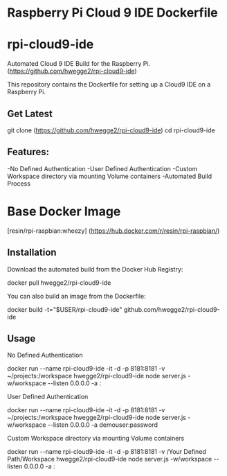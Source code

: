 Raspberry Pi Cloud 9 IDE Dockerfile
============
# rpi-cloud9-ide
Automated Cloud 9 IDE Build for the Raspberry Pi.
(https://github.com/hwegge2/rpi-cloud9-ide)

This repository contains the Dockerfile for setting up a Cloud9 IDE on a Raspberry Pi. 

## Get Latest

git clone (https://github.com/hwegge2/rpi-cloud9-ide)
cd rpi-cloud9-ide

## Features:

-No Defined Authentication
-User Defined Authentication
-Custom Workspace directory via mounting Volume containers
-Automated Build Process

# Base Docker Image
[resin/rpi-raspbian:wheezy] (https://hub.docker.com/r/resin/rpi-raspbian/)

## Installation 

Download the automated build from the Docker Hub Registry:

docker pull hwegge2/rpi-cloud9-ide

You can also build an image from the Dockerfile:

docker build -t="$USER/rpi-cloud9-ide" github.com/hwegge2/rpi-cloud9-ide

## Usage

No Defined Authentication

docker run --name rpi-cloud9-ide -it -d -p 8181:8181 -v ~/projects:/workspace hwegge2/rpi-cloud9-ide node server.js -w/workspace --listen 0.0.0.0 -a :

User Defined Authentication

docker run --name rpi-cloud9-ide -it -d -p 8181:8181 -v ~/projects:/workspace hwegge2/rpi-cloud9-ide node server.js -w/workspace --listen 0.0.0.0 -a demouser:password

Custom Workspace directory via mounting Volume containers

docker run --name rpi-cloud9-ide -it -d -p 8181:8181 -v /Your Defined Path/Workspace hwegge2/rpi-cloud9-ide node server.js -w/workspace --listen 0.0.0.0 -a :